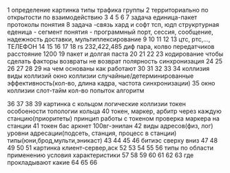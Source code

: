 1
определение
картинка
типы трафика
группы
2
территориально
по открытости
по взаимодействию
3
4
5
6
7
задача
единица-пакет
протоколы
понятия
8
задача -связь хард и софт
тсп, юдп
струкртурная еденица - сегмент
понятия - программный порт, сессия, сообщение, надежность доставки, мультиплексирование
9
10
11
12
13
цтс, ртс,..., ТЕЛЕФОН
14
15
16
17
18
rs 232,422,485
диф пара, колво передатчиков
расстояние 1200
19
пакет и долгая паста
20
21
22
23
кодирование чтобы сделать 
факторы
возвраты не возврат
полярность
синхронизация
24
25
26
27
28
29
на чем основаны
как работают
30
31
32
33
34
коллизия
виды коллизий
окно коллизии
случайные/детерминированные
эффективность(кол-во, длина кадра, частота синхронизации)
35
окно коллизии
слот-тайм
кол-во попыток
алгоритм 

36
37
38
39
картинка с кольцом
логические коллизии 
токен
особоености топологии кольца
40
токен, маркер, арбитр
через каждую станцию(приоритеты)
принцип работы с токеном
проверка маркера на станции
41
токен бас
аркнет
100вг-энилан
42
виды адресов(физ, лог)
уровни адресации(подсеть, станция, процесс в станции)
типы(юни,брод,мульти,эникаст)
43
44
45
46
битиэс сверху вниз
47
48
49
50
51
картинка клиент-сервер,аск
52
53
54
55
56
типы
по области применению
условия
характеристики
57
58
59
60
61
62
63
где прокладывают
какие
64
65
66

